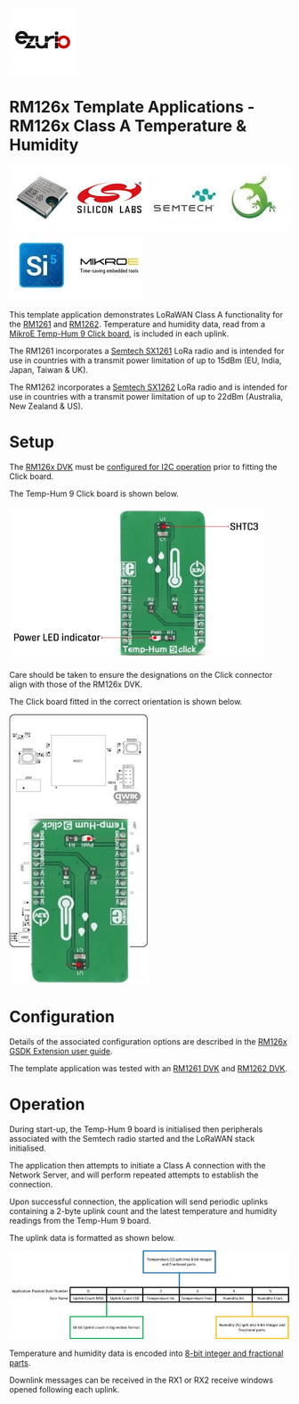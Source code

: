 [![Ezurio](images/ezurio_logo.jpg)](https://www.ezurio.com/)

# RM126x Template Applications - RM126x Class A Temperature & Humidity

[![RM1261 & RM1262](images/rm126x_render.jpg)](https://www.ezurio.com/wireless-modules/lorawan-modules-solutions/rm126x-ultra-low-power-lorawan-a-b-c-module)[![Silabs](images/silabs_logo.jpg)](https://www.silabs.com)[![Semtech](images/semtech_logo.jpg)](https://www.semtech.com)[![Gecko SDK](images/gecko_sdk_logo.jpg)](https://www.silabs.com/developers/gecko-software-development-kit)[![Simplicity Studio](images/simplicity_studio_logo_centre.jpg)](https://www.silabs.com/developers/simplicity-studio)[![MikroE](images/mikroe_logo.jpg)](https://www.mikroe.com)

This template application demonstrates LoRaWAN Class A functionality for the [RM1261][RM126x module datasheet] and [RM1262][RM126x module datasheet]. Temperature and humidity data, read from a [MikroE Temp-Hum 9 Click board][MikroE Temp-Hum 9 Click board product page], is included in each uplink.

The RM1261 incorporates a [Semtech SX1261][Semtech SX1261 product page] LoRa radio and is intended for use in countries with a transmit power limitation of up to 15dBm (EU, India, Japan, Taiwan & UK).

The RM1262 incorporates a [Semtech SX1262][Semtech SX1262 product page] LoRa radio and is intended for use in countries with a transmit power limitation of up to 22dBm (Australia, New Zealand & US).

# Setup

The [RM126x DVK][RM126x DVK user guide] must be [configured for I2C operation][RM126x DVK I2C configuration] prior to fitting the Click board.

The Temp-Hum 9 Click board is shown below.

![MikroE Temp-Hum 9 Click](images/mikroe_3331_profile.jpg)

Care should be taken to ensure the designations on the Click connector align with those of the RM126x DVK.

The Click board fitted in the correct orientation is shown below.

![RM126x DVK with MikroE Temp-Hum 9 Click](images/rm126x_mikroe_3331_profile.jpg)

# Configuration

Details of the associated configuration options are described in the [RM126x GSDK Extension user guide][RM126x GSDK Extension user guide].

The template application was tested with an [RM1261 DVK][RM126x DVK user guide] and [RM1262 DVK][RM126x DVK user guide].

# Operation

During start-up, the Temp-Hum 9 board is initialised then peripherals associated with the Semtech radio started and the LoRaWAN stack initialised.

The application then attempts to initiate a Class A connection with the Network Server, and will perform repeated attempts to establish the connection.

Upon successful connection, the application will send periodic uplinks containing a 2-byte uplink count and the latest temperature and humidity readings from the Temp-Hum 9 board.

The uplink data is formatted as shown below.

![Uplink count and Temp-Hum 9 payload](images/rm126x_uplink_3331.jpg)

Temperature and humidity data is encoded into [8-bit integer and fractional parts][RM126x Split 8-bit formatting].

Downlink messages can be received in the RX1 or RX2 receive windows opened following each uplink.

[RM126x module datasheet]: <https://www.ezurio.com/documentation/datasheet-rm126x-lorawan-module>
[RM126x DVK user guide]: <https://www.ezurio.com/documentation/user-guide-rm126x-development-kit>
[RM126x GSDK Extension user guide]: <https://www.ezurio.com/documentation/application-note-c-code-development-rm126x-series>
[Semtech SX1261 product page]: <https://www.semtech.com/products/wireless-rf/lora-connect/sx1261>
[Semtech SX1262 product page]: <https://www.semtech.com/products/wireless-rf/lora-connect/sx1262>
[MikroE Temp-Hum 9 Click board product page]: <https://www.mikroe.com/temphum-9-click>
[RM126x DVK I2C configuration]: <rm126x_i2c_configuration.md>
[RM126x Split 8-bit formatting]: <rm126x_split_8_bit_formatter.md>
